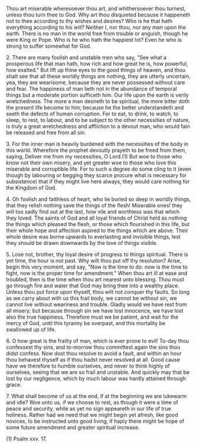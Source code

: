 Thou art miserable wheresoever thou art, and whithersoever thou turnest, unless thou turn thee to God. Why art thou disquieted because it happeneth not to thee according to thy wishes and desires? Who is he that hath everything according to his will? Neither I, nor thou, nor any man upon the earth. There is no man in the world free from trouble or anguish, though he were King or Pope. Who is he who hath the happiest lot? Even he who is strong to suffer somewhat for God.

2\. There are many foolish and unstable men who say, \"See what a prosperous life that man hath, how rich and how great he is, how powerful, how exalted.\" But lift up thine eyes to the good things of heaven, and thou shalt see that all these worldly things are nothing, they are utterly uncertain, yea, they are wearisome, because they are never possessed without care and fear. The happiness of man lieth not in the abundance of temporal things but a moderate portion sufficeth him. Our life upon the earth is verily wretchedness. The more a man desireth to be spiritual, the more bitter doth the present life become to him; because he the better understandeth and seeth the defects of human corruption. For to eat, to drink, to watch, to sleep, to rest, to labour, and to be subject to the other necessities of nature, is truly a great wretchedness and affliction to a devout man, who would fain be released and free from all sin.

3\. For the inner man is heavily burdened with the necessities of the body in this world. Wherefore the prophet devoutly prayeth to be freed from them, saying, Deliver me from my necessities, O Lord.(1) But woe to those who know not their own misery, and yet greater woe to those who love this miserable and corruptible life. For to such a degree do some cling to it (even though by labouring or begging they scarce procure what is necessary for subsistence) that if they might live here always, they would care nothing for the Kingdom of God.

4\. Oh foolish and faithless of heart, who lie buried so deep in worldly things, that they relish nothing save the things of the flesh! Miserable ones! they will too sadly find out at the last, how vile and worthless was that which they loved. The saints of God and all loyal friends of Christ held as nothing the things which pleased the flesh, or those which flourished in this life, but their whole hope and affection aspired to the things which are above. Their whole desire was borne upwards to everlasting and invisible things, lest they should be drawn downwards by the love of things visible.

5\. Lose not, brother, thy loyal desire of progress to things spiritual. There is yet time, the hour is not past. Why wilt thou put off thy resolution? Arise, begin this very moment, and say, \"Now is the time to do: now is the time to fight, now is the proper time for amendment.\" When thou art ill at ease and troubled, then is the time when thou art nearest unto blessing. Thou must go through fire and water that God may bring thee into a wealthy place. Unless thou put force upon thyself, thou wilt not conquer thy faults. So long as we carry about with us this frail body, we cannot be without sin, we cannot live without weariness and trouble. Gladly would we have rest from all misery; but because through sin we have lost innocence, we have lost also the true happiness. Therefore must we be patient, and wait for the mercy of God, until this tyranny be overpast, and this mortality be swallowed up of life.

6\. O how great is the frailty of man, which is ever prone to evil! To-day thou confessest thy sins, and to-morrow thou committest again the sins thou didst confess. Now dost thou resolve to avoid a fault, and within an hour thou behavest thyself as if thou hadst never resolved at all. Good cause have we therefore to humble ourselves, and never to think highly of ourselves, seeing that we are so frail and unstable. And quickly may that be lost by our negligence, which by much labour was hardly attained through grace.

7\. What shall become of us at the end, if at the beginning we are lukewarm and idle? Woe unto us, if we choose to rest, as though it were a time of peace and security, while as yet no sign appeareth in our life of true holiness. Rather had we need that we might begin yet afresh, like good novices, to be instructed unto good living, if haply there might be hope of some future amendment and greater spiritual increase.

\(1\) Psalm xxv. 17.

